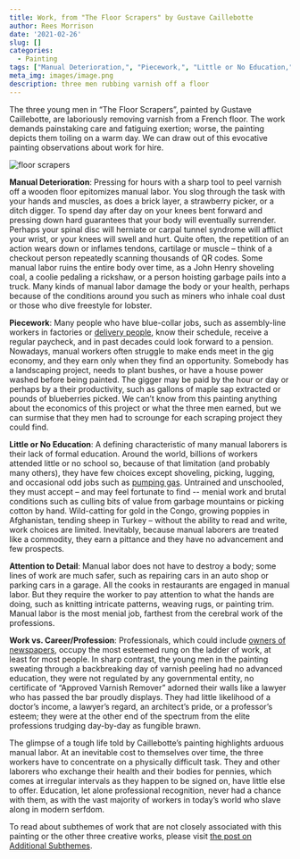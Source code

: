 ```yaml
---
title: Work, from "The Floor Scrapers" by Gustave Caillebotte
author: Rees Morrison
date: '2021-02-26'
slug: []
categories:
  - Painting
tags: ["Manual Deterioration,", "Piecework,", "Little or No Education,", "Attention to Detail,", "Work vs. Career/Profession", ]
meta_img: images/image.png
description: three men rubbing varnish off a floor
---
```


The three young men in “The Floor Scrapers”, painted by Gustave Caillebotte, are laboriously removing varnish from a French floor.  The work demands painstaking care and fatiguing exertion; worse, the painting depicts them toiling on a warm day.  We can draw out of this evocative painting observations about work for hire.

<!--more-->

![floor scrapers](/media/WorkScrapers.png)

**Manual Deterioration**:  Pressing for hours with a sharp tool to peel varnish off a wooden floor epitomizes manual labor.  You slog through the task with your hands and muscles, as does a brick layer, a strawberry picker, or a ditch digger.  To spend day after day on your knees bent forward and pressing down hard guarantees that your body will eventually surrender. Perhaps your spinal disc will herniate or carpal tunnel syndrome will afflict your wrist, or your knees will swell and hurt.   Quite often, the repetition of an action wears down or inflames tendons, cartilage or muscle – think of a checkout person repeatedly scanning thousands of QR codes.  Some manual labor ruins the entire body over time, as a John Henry shoveling coal, a coolie pedaling a rickshaw, or a person hoisting garbage pails into a truck. Many kinds of manual labor damage the body or your health, perhaps because of the conditions around you such as miners who inhale coal dust or those who dive freestyle for lobster.  

**Piecework**: Many people who have blue-collar jobs, such as assembly-line workers in factories or [delivery people](https://themesfromart.com/blog/2021-02-26-worksnowy/worksnowy/), know their schedule, receive a regular paycheck, and in past decades could look forward to a pension. Nowadays, manual workers often struggle to make ends meet in the gig economy, and they earn only when they find an opportunity.   Somebody has a landscaping project, needs to plant bushes, or have a house power washed before being painted. The gigger may be paid by the hour or day or perhaps by a their productivity, such as gallons of maple sap extracted or pounds of blueberries picked. We can’t know from this painting anything about the economics of this project or what the three men earned, but we can surmise that they men had to scrounge for each scraping project they could find.

**Little or No Education**:   A defining characteristic of many manual laborers is their lack of formal education.  Around the world, billions of workers attended little or no school so, because of that limitation (and probably many others), they have few choices except shoveling, picking, lugging, and occasional odd jobs such as [pumping gas](https://themesfromart.com/blog/2021-02-26-workproud/workproud/).  Untrained and unschooled, they must accept – and may feel fortunate to find -- menial work and brutal conditions such as culling bits of value from garbage mountains or picking cotton by hand.  Wild-catting for gold in the Congo, growing poppies in Afghanistan, tending sheep in Turkey – without the ability to read and write, work choices are limited.  Inevitably, because manual laborers are treated like a commodity, they earn a pittance and they have no advancement and few prospects.  

**Attention to Detail**:  Manual labor does not have to destroy a body; some lines of work are much safer, such as repairing cars in an auto shop or parking cars in a garage.  All the cooks in restaurants are engaged in manual labor.  But they require the worker to pay attention to what the hands are doing, such as knitting intricate patterns, weaving rugs, or painting trim.  Manual labor is the most menial job, farthest from the cerebral work of the professions.

**Work vs. Career/Profession**:   Professionals, which could include [owners of newspapers](https://themesfromart.com/blog/2021-02-26-workkane/workkane/), occupy the most esteemed rung on the ladder of work, at least for most people.   In sharp contrast, the young men in the painting sweating through a backbreaking day of varnish peeling had no advanced education, they were not regulated by any governmental entity, no certificate of “Approved Varnish Remover” adorned their walls like a lawyer who has passed the bar proudly displays.  They had little likelihood of a doctor’s income, a lawyer’s regard, an architect’s pride, or a professor’s esteem; they were at the other end of the spectrum from the elite professions trudging day-by-day as fungible brawn.


The glimpse of a tough life told by Caillebotte’s painting highlights arduous manual labor.  At an inevitable cost to themselves over time, the three workers have to concentrate on a physically difficult task.  They and other laborers who exchange their health and their bodies for pennies, which comes at irregular intervals as they happen to be signed on, have little else to offer.  Education, let alone professional recognition, never had a chance with them, as with the vast majority of workers in today’s world who slave along in modern serfdom.  

To read about subthemes of work that are not closely associated with this painting or the other three creative works, please visit [the post on Additional Subthemes](https://themesfromart.com/blog/2021-02-26-workadditional/workperspective/).
